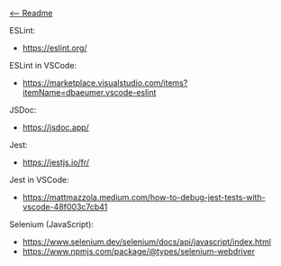 [<-- Readme](Readme.md)

ESLint:
- https://eslint.org/

ESLint in VSCode:
- https://marketplace.visualstudio.com/items?itemName=dbaeumer.vscode-eslint

JSDoc:
- https://jsdoc.app/

Jest:
- https://jestjs.io/fr/

Jest in VSCode:
- https://mattmazzola.medium.com/how-to-debug-jest-tests-with-vscode-48f003c7cb41

Selenium (JavaScript):
- https://www.selenium.dev/selenium/docs/api/javascript/index.html
- https://www.npmjs.com/package/@types/selenium-webdriver
